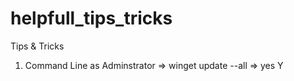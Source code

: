 # helpfull_tips_tricks
Tips &amp; Tricks
1. Command Line as Adminstrator => winget update --all => yes Y

